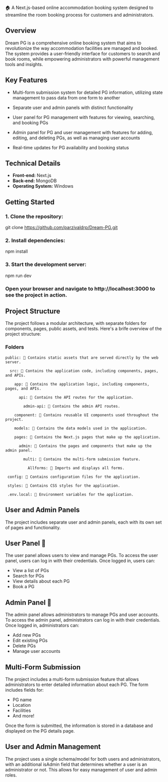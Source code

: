 
🏠 A Next.js-based online accommodation booking system designed to streamline the room booking process for customers and administrators.

**Overview**
-----------

Dream PG is a comprehensive online booking system that aims to revolutionize the way accommodation facilities are managed and booked. The system provides a user-friendly interface for customers to search and book rooms, while empowering administrators with powerful management tools and insights.

**Key Features**
---------------

* Multi-form submission system for detailed PG information, utilizing state management to pass data from one form to another

* Separate user and admin panels with distinct functionality

* User panel for PG management with features for viewing, searching, and booking PGs

* Admin panel for PG and user management with features for adding, editing, and deleting PGs, as well as managing user accounts

* Real-time updates for PG availability and booking status

**Technical Details**
-------------------

* **Front-end:** Next.js
* **Back-end:** MongoDB
* **Operating System:** Windows

**Getting Started**
-----------------

### 1. Clone the repository:


git clone https://github.com/parzivaldrp/Dream-PG.git

### 2. Install dependencies:

npm install

### 3. Start the development server:

npm run dev

### Open your browser and navigate to http://localhost:3000 to see the project in action.

**Project Structure**
---------------------

The project follows a modular architecture, with separate folders for components, pages, public assets, and tests. Here's a brife overview of the project structure:

### Folders

    public: 📂 Contains static assets that are served directly by the web server.
    
      src: 📂 Contains the application code, including components, pages, and APIs.
    
        app: 📂 Contains the application logic, including components, pages, and APIs.
    
          api: 📂 Contains the API routes for the application.
    
            admin-api: 📂 Contains the admin API routes.
    
        component: 📂 Contains reusable UI components used throughout the project.
    
        models: 📂 Contains the data models used in the application.
    
        pages: 📂 Contains the Next.js pages that make up the application.
    
          admin: 👮 Contains the pages and components that make up the admin panel.
    
            multi: 📂 Contains the multi-form submission feature.
    
              Allforms: 📂 Imports and displays all forms.
    
     config: 📂 Contains configuration files for the application.
    
     styles: 📂 Contains CSS styles for the application.
    
     .env.local: 📜 Environment variables for the application.


**User and Admin Panels**
-------------------------

The project includes separate user and admin panels, each with its own set of pages and functionality.


**User Panel 👥**
-------------

The user panel allows users to view and manage PGs. To access the user panel, users can log in with their credentials. Once logged in, users can:

* View a list of PGs
* Search for PGs
* View details about each PG
* Book a PG


**Admin Panel 👮**
-------------

The admin panel allows administrators to manage PGs and user accounts. To access the admin panel, administrators can log in with their credentials. Once logged in, administrators can:

* Add new PGs
* Edit existing PGs
* Delete PGs
* Manage user accounts

**Multi-Form Submission**
---------------------

The project includes a multi-form submission feature that allows administrators to enter detailed information about each PG. The form includes fields for:

* PG name
* Location
* Facilities
* And more!

Once the form is submitted, the information is stored in a database and displayed on the PG details page.


**User and Admin Management**
---------------------

The project uses a single schema/model for both users and administrators, with an additional isAdmin field that determines whether a user is an administrator or not. This allows for easy management of user and admin roles.



  
